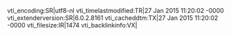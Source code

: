 vti_encoding:SR|utf8-nl
vti_timelastmodified:TR|27 Jan 2015 11:20:02 -0000
vti_extenderversion:SR|6.0.2.8161
vti_cacheddtm:TX|27 Jan 2015 11:20:02 -0000
vti_filesize:IR|1474
vti_backlinkinfo:VX|
